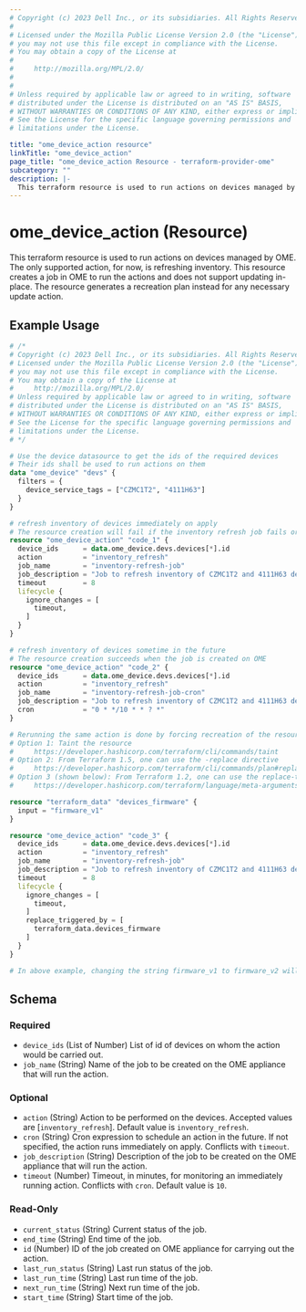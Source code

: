 ```yaml
---
# Copyright (c) 2023 Dell Inc., or its subsidiaries. All Rights Reserved.
# 
# Licensed under the Mozilla Public License Version 2.0 (the "License");
# you may not use this file except in compliance with the License.
# You may obtain a copy of the License at
# 
#     http://mozilla.org/MPL/2.0/
# 
# 
# Unless required by applicable law or agreed to in writing, software
# distributed under the License is distributed on an "AS IS" BASIS,
# WITHOUT WARRANTIES OR CONDITIONS OF ANY KIND, either express or implied.
# See the License for the specific language governing permissions and
# limitations under the License.

title: "ome_device_action resource"
linkTitle: "ome_device_action"
page_title: "ome_device_action Resource - terraform-provider-ome"
subcategory: ""
description: |-
  This terraform resource is used to run actions on devices managed by OME. The only supported action, for now, is refreshing inventory. This resource creates a job in OME to run the actions and does not support updating in-place. The resource generates a recreation plan instead for any necessary update action.
---
```


# ome_device_action (Resource)

This terraform resource is used to run actions on devices managed by OME. The only supported action, for now, is refreshing inventory. This resource creates a job in OME to run the actions and does not support updating in-place. The resource generates a recreation plan instead for any necessary update action.


## Example Usage

```terraform
# /*
# Copyright (c) 2023 Dell Inc., or its subsidiaries. All Rights Reserved.
# Licensed under the Mozilla Public License Version 2.0 (the "License");
# you may not use this file except in compliance with the License.
# You may obtain a copy of the License at
#     http://mozilla.org/MPL/2.0/
# Unless required by applicable law or agreed to in writing, software
# distributed under the License is distributed on an "AS IS" BASIS,
# WITHOUT WARRANTIES OR CONDITIONS OF ANY KIND, either express or implied.
# See the License for the specific language governing permissions and
# limitations under the License.
# */

# Use the device datasource to get the ids of the required devices
# Their ids shall be used to run actions on them
data "ome_device" "devs" {
  filters = {
    device_service_tags = ["CZMC1T2", "4111H63"]
  }
}

# refresh inventory of devices immediately on apply
# The resource creation will fail if the inventory refresh job fails or doesnt complete within 8 minutes
resource "ome_device_action" "code_1" {
  device_ids      = data.ome_device.devs.devices[*].id
  action          = "inventory_refresh"
  job_name        = "inventory-refresh-job"
  job_description = "Job to refresh inventory of CZMC1T2 and 4111H63 devices"
  timeout         = 8
  lifecycle {
    ignore_changes = [
      timeout,
    ]
  }
}

# refresh inventory of devices sometime in the future
# The resource creation succeeds when the job is created on OME
resource "ome_device_action" "code_2" {
  device_ids      = data.ome_device.devs.devices[*].id
  action          = "inventory_refresh"
  job_name        = "inventory-refresh-job-cron"
  job_description = "Job to refresh inventory of CZMC1T2 and 4111H63 devices in future"
  cron            = "0 * */10 * * ? *"
}

# Rerunning the same action is done by forcing recreation of the resource
# Option 1: Taint the resource 
#     https://developer.hashicorp.com/terraform/cli/commands/taint
# Option 2: From Terraform 1.5, one can use the -replace directive 
#     https://developer.hashicorp.com/terraform/cli/commands/plan#replace-address
# Option 3 (shown below): From Terraform 1.2, one can use the replace-triggered-by lifecycle method 
#     https://developer.hashicorp.com/terraform/language/meta-arguments/lifecycle#replace_triggered_by

resource "terraform_data" "devices_firmware" {
  input = "firmware_v1"
}

resource "ome_device_action" "code_3" {
  device_ids      = data.ome_device.devs.devices[*].id
  action          = "inventory_refresh"
  job_name        = "inventory-refresh-job"
  job_description = "Job to refresh inventory of CZMC1T2 and 4111H63 devices when any of their firwares is upgraded"
  timeout         = 8
  lifecycle {
    ignore_changes = [
      timeout,
    ]
    replace_triggered_by = [
      terraform_data.devices_firmware
    ]
  }
}

# In above example, changing the string firmware_v1 to firmware_v2 will rerun the action
```

<!-- schema generated by tfplugindocs -->
## Schema

### Required

- `device_ids` (List of Number) List of id of devices on whom the action would be carried out.
- `job_name` (String) Name of the job to be created on the OME appliance that will run the action.

### Optional

- `action` (String) Action to be performed on the devices. Accepted values are [`inventory_refresh`]. Default value is `inventory_refresh`.
- `cron` (String) Cron expression to schedule an action in the future. If not specified, the action runs immediately on apply. Conflicts with `timeout`.
- `job_description` (String) Description of the job to be created on the OME appliance that will run the action.
- `timeout` (Number) Timeout, in minutes, for monitoring an immediately running action. Conflicts with `cron`. Default value is `10`.

### Read-Only

- `current_status` (String) Current status of the job.
- `end_time` (String) End time of the job.
- `id` (Number) ID of the job created on OME appliance for carrying out the action.
- `last_run_status` (String) Last run status of the job.
- `last_run_time` (String) Last run time of the job.
- `next_run_time` (String) Next run time of the job.
- `start_time` (String) Start time of the job.

